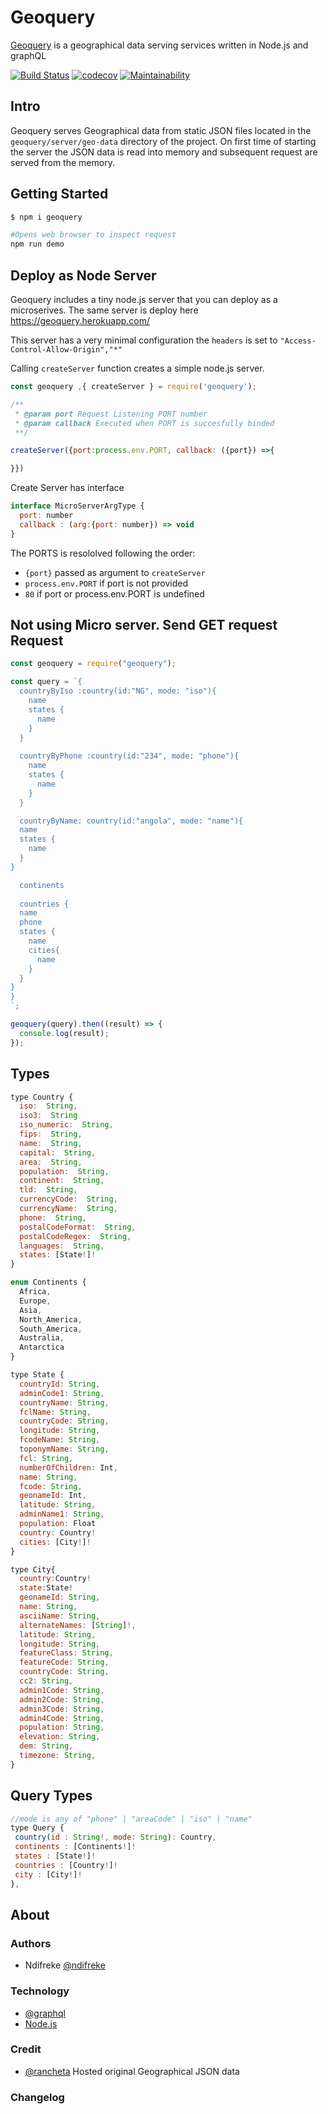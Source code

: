 # Geoquery

[Geoquery](https://github.com/ndifreke/geoquery) is a geographical data serving services written in Node.js and graphQL

[![Build Status](https://travis-ci.org/Ndifreke/geoquery.svg?branch=develop)](https://travis-ci.org/Ndifreke/geoquery)
[![codecov](https://codecov.io/gh/Ndifreke/geoquery/branch/develop/graph/badge.svg)](https://codecov.io/gh/Ndifreke/geoquery)
[![Maintainability](https://api.codeclimate.com/v1/badges/d92ee6bda46f7c661ea5/maintainability)](https://codeclimate.com/github/Ndifreke/geoquery/maintainability)

## Intro

Geoquery serves Geographical data from static JSON files located in the `geoquery/server/geo-data` directory of the project. On first time of starting the server the JSON data is read into memory and subsequent request are served from the memory.

## Getting Started

```sh
$ npm i geoquery
```

```sh
#Opens web browser to inspect request
npm run demo
```

## Deploy as Node Server

Geoquery includes a tiny node.js server that you can deploy as a microserives. The same server is deploy here https://geoquery.herokuapp.com/

This server has a very minimal configuration the `headers` is set to
`"Access-Control-Allow-Origin","*"`

Calling `createServer` function creates a simple node.js server.

```js
const geoquery ,{ createServer } = require('geoquery');

/**
 * @param port Request Listening PORT number
 * @param callback Executed when PORT is succesfully binded
 **/

createServer({port:process.env.PORT, callback: ({port}) =>{

}})
```

Create Server has interface

```js
interface MicroServerArgType {
  port: number
  callback : (arg:{port: number}) => void
}
```

The PORTS is resololved following the order:

- `{port}` passed as argument to `createServer`
- `process.env.PORT` if port is not provided
- `80` if port or process.env.PORT is undefined

## Not using Micro server. Send GET request Request

```js
const geoquery = require("geoquery");

const query = `{
  countryByIso :country(id:"NG", mode: "iso"){						
    name						
    states {								
      name							
    }												
  }
    
  countryByPhone :country(id:"234", mode: "phone"){
    name						
    states {								
      name							
    }												
  }

  countryByName: country(id:"angola", mode: "name"){
  name						
  states {								
    name							
  }												
}

  continents
					
  countries {					
  name						
  phone						
  states {							
    name
    cities{
      name
    }						
  }					
}
}	
`;

geoquery(query).then((result) => {
  console.log(result);
});
```

## Types

```js
type Country {
  iso:  String,
  iso3:  String
  iso_numeric:  String,
  fips:  String,
  name:  String,
  capital:  String,
  area:  String,
  population:  String,
  continent:  String,
  tld:  String,
  currencyCode:  String,
  currencyName:  String,
  phone:  String,
  postalCodeFormat:  String,
  postalCodeRegex:  String,
  languages:  String,
  states: [State!]!
}

enum Continents { 
  Africa, 
  Europe, 
  Asia, 
  North_America,
  South_America,
  Australia,
  Antarctica
}

type State {
  countryId: String,
  adminCode1: String,
  countryName: String,
  fclName: String,
  countryCode: String,
  longitude: String,
  fcodeName: String,
  toponymName: String,
  fcl: String,
  numberOfChildren: Int,
  name: String,
  fcode: String,
  geonameId: Int,
  latitude: String,
  adminName1: String,
  population: Float
  country: Country!
  cities: [City!]!
}

type City{
  country:Country!
  state:State!
  geonameId: String,
  name: String,
  asciiName: String,
  alternateNames: [String]!,
  latitude: String,
  longitude: String,
  featureClass: String,
  featureCode: String,
  countryCode: String,
  cc2: String,
  admin1Code: String,
  admin2Code: String,
  admin3Code: String,
  admin4Code: String,
  population: String,
  elevation: String,
  dem: String,
  timezone: String,
}
```

## Query Types
```js
//mode is any of "phone" | "areaCode" | "iso" | "name"
type Query {
 country(id : String!, mode: String): Country,
 continents : [Continents!]!
 states : [State!]!
 countries : [Country!]!
 city : [City!]! 
},
```

## About

### Authors

- Ndifreke [@ndifreke](https://github.com/ndifreke)

### Technology

- [@graphql](https://github.com/graphql)
- [Node.js](https://nodejs.org/en/)

### Credit

- [@rancheta](https://github.com/rancheta/countryRegionCityJSON) Hosted original Geographical JSON data

### Changelog
